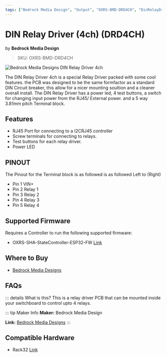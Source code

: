 ```yaml
---
tags: ["Bedrock Media Design", "Output", "OXRS-BMD-DRD4CH", "DinRelayDriver (DRD4CH)" ]
---
```

# DIN Relay Driver (4ch) (DRD4CH)
<p class="maker">by <b>Bedrock Media Design</b></p>

> SKU: OXRS-BMD-DRD4CH


![Bedrock Media Designs DIN Relay Driver 4ch](/images/DRD4CH.jpg)

The DIN Relay Driver 4ch is a special Relay Driver packed with some cool features. the PCB was designed to be the same formfactor as a standard DIN Circuit breaker, this allow for a nicer mounting soultion and a cleaner overall install.
The DIN Relay Driver has a power led, 4 test buttons, a switch for changing input power from the RJ45/ External power. and a 5 way 3.81mm pitch Terminal block. 



## Features
- RJ45 Port for connecting to a I2CRJ45 controller
- Screw terminals for connecting to relays.
- Test buttons for each relay driver.
- Power LED

## PINOUT
The Pinout for the Terminal block is as followed is as followed Left to (Right)
- Pin 1  VIN+
- Pin 2  Relay 1
- Pin 3  Relay 2
- Pin 4  Relay 3
- Pin 5  Relay 4

## Supported Firmware
Requires a Controller to run the following supported firmware:
- OXRS-SHA-StateController-ESP32-FW  [Link](/docs/firmware/state-controller-esp32.html)


## Where to Buy
- [Bedrock Media Designs](https://bmdesigns.com.au)

## FAQs
::: details What is this?
This is a relay driver PCB that can be mounted inside your switchboard to control upto 4 relays.

::: tip Maker Info
**Maker:** Bedrock Media Design

**Link:** [Bedrock Media Designs](https://bmdesigns.com.au/)
:::

## Compatible Hardware
- Rack32 [Link](/docs/hardware/controllers/rack32.html)
